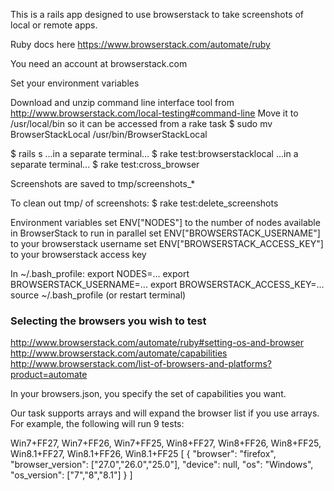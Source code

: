 This is a rails app designed to use browserstack to take screenshots of local or remote apps.

Ruby docs here https://www.browserstack.com/automate/ruby

You need an account at browserstack.com

Set your environment variables

Download and unzip command line interface tool from http://www.browserstack.com/local-testing#command-line
Move it to /usr/local/bin so it can be accessed from a rake task
$ sudo mv BrowserStackLocal /usr/bin/BrowserStackLocal

$ rails s
...in a separate terminal...
$ rake test:browserstacklocal
...in a separate terminal...
$ rake test:cross_browser

Screenshots are saved to tmp/screenshots_*

To clean out tmp/ of screenshots:
$ rake test:delete_screenshots

Environment variables
set ENV["NODES"] to the number of nodes available in BrowserStack to run in parallel
set ENV["BROWSERSTACK_USERNAME"] to your browserstack username
set ENV["BROWSERSTACK_ACCESS_KEY"] to your browserstack access key

In ~/.bash_profile:
export NODES=...
export BROWSERSTACK_USERNAME=...
export BROWSERSTACK_ACCESS_KEY=...
source ~/.bash_profile (or restart terminal)

### Selecting the browsers you wish to test

http://www.browserstack.com/automate/ruby#setting-os-and-browser
http://www.browserstack.com/automate/capabilities
http://www.browserstack.com/list-of-browsers-and-platforms?product=automate

In your browsers.json, you specify the set of capabilities you want.

Our task supports arrays and will expand the browser list if you use arrays.  For example, the following will run 9 tests:

Win7+FF27, Win7+FF26, Win7+FF25, Win8+FF27, Win8+FF26, Win8+FF25, Win8.1+FF27, Win8.1+FF26, Win8.1+FF25
[
    {
        "browser": "firefox",
        "browser_version": ["27.0","26.0","25.0"],
        "device": null,
        "os": "Windows",
        "os_version": ["7","8","8.1"]
    }
]
